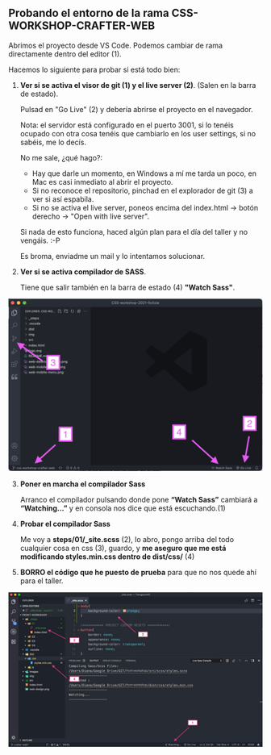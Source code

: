 ## **Probando el entorno de la rama CSS-WORKSHOP-CRAFTER-WEB**
Abrimos el proyecto desde VS Code. Podemos cambiar de rama directamente dentro del editor (1).  

Hacemos lo siguiente para probar si está todo bien:  

1. 	**Ver si se activa el visor de git (1) y el live server (2)**. (Salen en la barra de estado).

	Pulsad en "Go Live" (2) y debería abrirse el proyecto en el navegador.

	Nota: el servidor está configurado en el puerto 3001, si lo tenéis ocupado con otra cosa tenéis que cambiarlo en los user settings, si no sabéis, me lo decís.
	
	No me sale, ¿qué hago?:

	- Hay que darle un momento, en Windows a mí me tarda un poco, en Mac es casi inmediato al abrir el proyecto.
	- Si no reconoce el repositorio, pinchad en el explorador de git (3) a ver si así espabila.
	- Si no se activa el live server, poneos encima del index.html -> botón derecho -> "Open with live server".
	
	Si nada de esto funciona, haced algún plan para el día del taller y no vengáis. :-P
	
	Es broma, enviadme un mail y lo intentamos solucionar.  


2. 	**Ver si se activa compilador de SASS**.

	Tiene que salir también en la barra de estado (4) **"Watch Sass"**.  
	

![Prueba server-git-sass](images/prueba-server-git-sass.png)	
	
	
3. 	**Poner en marcha el compilador Sass**

	Arranco el compilador pulsando donde pone **“Watch Sass”** cambiará a **“Watching…”** y en consola nos dice que está escuchando.(1)

4. 	**Probar el compilador Sass**

	Me voy a **steps/01/_site.scss** (2), lo abro, pongo arriba del todo cualquier cosa en css (3), guardo, y **me aseguro que me está modificando styles.min.css dentro de dist/css/** (4)

5. 	**BORRO el código que he puesto de prueba** para que no nos quede ahí para el taller.


![Prueba watch-sass](images/watch-sass.jpg)

